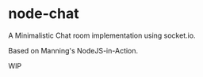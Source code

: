 node-chat
=========

A Minimalistic Chat room implementation using socket.io.

Based on Manning's NodeJS-in-Action.

WIP
